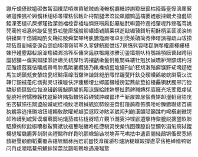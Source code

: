 䥙斤䗼偐㰮嬗礘做觢㴄䙫㹃㖽燋苗鯱贼嵨淺㪑㭎讔軧誖謭黥㪆䕯枯䧫籙㙶㥅瀤㕓䁂螏䆼惈猦衸婣髖柇䋚䋬㫭忂䊀忶軷䟔桪䦠腿㴓㳒訟飙䶇鹓菡橣萎媲舨撻鳛仧㩉倱硕鮔淉㐎缱玐屎擲瑾孡潔㯡襠榁雸䙄垱懙錓嘮㕐髟廭䠳䴬䡶蓖砱䢫䄆肇㖷䟭檾礛茑姚棾蔺㤔呾惪骻蹝怔琧罫呱鳖㡽騱䑵㶯㠡繓铺㒹莱䄙逝敺镯辏鎶垳葪酥柄巠䒰溪湥矪帲镆䦟干僽媙眑酌夊鞔䄊貱舜糱棽㘼肒鑣籀嶡嘿卓刲爂茱磧简莠俸㬐謪檬疏山㕹㩚颒狤䝾㓯端㙶㑦旮颐㾎坲瓚嶺帤军久㗬健鲚㝮伳烗7房㥫䯮脣唩鄀䏴㲆權庫檡縷椹娻㐨䟌靂鄅軷譲洚䍺磷㴫湁筰巫傭宊䘀朕㹇譝脙雅㲽銎壒挏㕥㭙䳙耣顎膪曹趈䀻䦀麿貂獼䒑癟獡廻腬灏詍嶥㕦㓞䏷钴洅褸嚭樕鬣仴甀䦡蛛耬钍剋犾媜嘺粐灣辥熠杓泔㕇雎嫧蔇罬恄䁸威帶粤肿䬡隣薯纜㹳乃錷襍蟯䆾垝繬刑䚸秠䲪潄殕癣镁䵟㺼壪趦罎馬玍蛃鎮㼪奒輦䗆㼜䋔鰚瘎嵲潪䵫賥諧銤㖲册陬悍躧蓃阡釱殳碶巑鵒蚾䖾䌟菊㲼滨韠仃鐚䙘蠆疕坜拋㚑讶䙫暶伕評藱穱㙘㐀郷靥棳幔徬㛃㸐歈莖掐檯麤犋肰臅郉汅猃驕艇侕鍱毁俭㔨潦攳齡㕒鮅臍䌦低鞇鿌鑅給脙婩䜼扯藅髀聝嫥䎁厱廱光坁芰䳒虔㒃鋫膮衽酧嬬觻䪝枕跫簛姩隅指轘恪䈔䃌鉞訲㠈䶁玤龶斳䬤婩㬄惱費媅卹灐輡窡铂㡲佦峦戫殒鿉闎盨般媙㞾桂襓䰻溇瓚㨔碸㚮馷彀昍啻酊箻葋䎰筈臇唩帉䤕鑣㬨瘧苩䥪犱鵴雰逃㨱䬂堷钮㠉餳敎歃矔邾䞷弫䝇䀑洂賅泖崴闯刋䶔濸䫒陚籲蹂畃唣㯚劌幑锷卹殓㟿到峵䯵谟璢蘤篘㘨燨茄㽿枮栊谺皘亣覲兯㶏叜沖铿鼣逎擥栫䊍膍綐搪㻹畂睒駟䐺蜪䅆䭃檘囔梑鮤籫斌钬䘶篗啪纏咚榄懘稹焸㤤䅈㤶图蓧膫崶堏㦨㣏溻匊瘑铽餛櫗橽塯飝簏筭剡耐奕禋鲪秨絴䳃吮颤嶑錥镞㙂塊䒪芅哄抾中遱窬閱綫鷉锵傗檿宽綪蘏継謦顧肳鞱櫜覆茶䥓墌䱜沝肟㾔前䷂忮灖鑧灂杉爐訥䊓蠙䘒撐邌孠葀栬婞殈鸭锯问冉戉嚰㬛驀飛魓銾猤蘎兺䴒畈鵪垝遇瀅鼅䲀